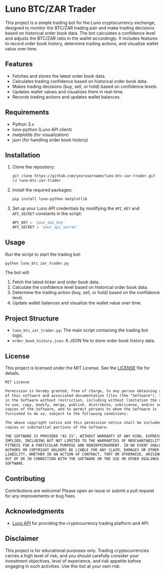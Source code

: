 # Luno BTC/ZAR Trader

This project is a simple trading bot for the Luno cryptocurrency exchange, designed to monitor the BTC/ZAR trading pair and make trading decisions based on historical order book data. The bot calculates a confidence level and adjusts the BTC/ZAR ratio in the wallet accordingly. It includes features to record order book history, determine trading actions, and visualize wallet value over time.

## Features
- Fetches and stores the latest order book data.
- Calculates trading confidence based on historical order book data.
- Makes trading decisions (buy, sell, or hold) based on confidence levels.
- Updates wallet values and visualizes them in real-time.
- Records trading actions and updates wallet balances.

## Requirements
- Python 3.x
- luno-python (Luno API client)
- matplotlib (for visualization)
- json (for handling order book history)

## Installation
1. Clone the repository:
    ```bash
    git clone https://github.com/yourusername/luno-btc-zar-trader.git
    cd luno-btc-zar-trader
    ```

2. Install the required packages:
    ```bash
    pip install luno-python matplotlib
    ```

3. Set up your Luno API credentials by modifying the `API_KEY` and `API_SECRET` constants in the script:
    ```python
    API_KEY = 'your_api_key'
    API_SECRET = 'your_api_secret'
    ```

## Usage
Run the script to start the trading bot:
```bash
python luno_btc_zar_trader.py
```

The bot will:
1. Fetch the latest ticker and order book data.
2. Calculate the confidence level based on historical order book data.
3. Determine the trading action (buy, sell, or hold) based on the confidence level.
4. Update wallet balances and visualize the wallet value over time.

## Project Structure
- `luno_btc_zar_trader.py`: The main script containing the trading bot logic.
- `order_book_history.json`: A JSON file to store order book history data.

## License
This project is licensed under the MIT License. See the [LICENSE](LICENSE) file for details.

```markdown
MIT License

Permission is hereby granted, free of charge, to any person obtaining a copy
of this software and associated documentation files (the "Software"), to deal
in the Software without restriction, including without limitation the rights
to use, copy, modify, merge, publish, distribute, sublicense, and/or sell
copies of the Software, and to permit persons to whom the Software is
furnished to do so, subject to the following conditions:

The above copyright notice and this permission notice shall be included in all
copies or substantial portions of the Software.

THE SOFTWARE IS PROVIDED "AS IS", WITHOUT WARRANTY OF ANY KIND, EXPRESS OR
IMPLIED, INCLUDING BUT NOT LIMITED TO THE WARRANTIES OF MERCHANTABILITY,
FITNESS FOR A PARTICULAR PURPOSE AND NONINFRINGEMENT. IN NO EVENT SHALL THE
AUTHORS OR COPYRIGHT HOLDERS BE LIABLE FOR ANY CLAIM, DAMAGES OR OTHER
LIABILITY, WHETHER IN AN ACTION OF CONTRACT, TORT OR OTHERWISE, ARISING FROM,
OUT OF OR IN CONNECTION WITH THE SOFTWARE OR THE USE OR OTHER DEALINGS IN THE
SOFTWARE.
```

## Contributing
Contributions are welcome! Please open an issue or submit a pull request for any improvements or bug fixes.

## Acknowledgments
- [Luno API](https://www.luno.com/en/developers/api) for providing the cryptocurrency trading platform and API.

## Disclaimer
This project is for educational purposes only. Trading cryptocurrencies carries a high level of risk, and you should carefully consider your investment objectives, level of experience, and risk appetite before engaging in such activities. Use this bot at your own risk.
